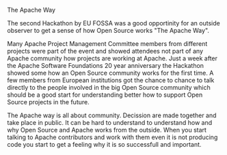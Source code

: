 The Apache Way

The second Hackathon by EU FOSSA was a good opportinity for an outside observer to get a sense of how Open Source works "The Apache Way". 

Many Apache Project Management Committee members from different projects were part of the event and showed attendees not part of any Apache community how projects are working at Apache. Just a week after the Apache Software Foundations 20 year anniversary the Hackathon showed some how an Open Source community works for the first time. A few members from European institutions got the chance to chance to talk directly to the people involved in the big Open Source community which should be a good start for understanding better how to support Open Source projects in the future.

The Apache way is all about community. Decission are made together and take place in public. It can be hard to understand to understand how and why Open Source and Apache works from the outside. When you start talking to Apache contributors and work with them even it is not producing code you start to get a feeling why it is so successfull and important.